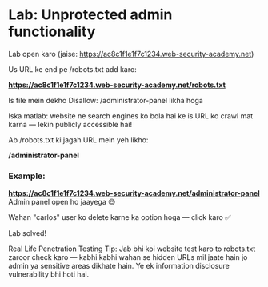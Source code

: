 # Lab: Unprotected admin functionality
Lab open karo (jaise: https://ac8c1f1e1f7c1234.web-security-academy.net)

Us URL ke end pe /robots.txt add karo:

**https://ac8c1f1e1f7c1234.web-security-academy.net/robots.txt**

Is file mein dekho Disallow: /administrator-panel likha hoga

Iska matlab: website ne search engines ko bola hai ke is URL ko crawl mat karna — lekin publicly accessible hai!

Ab /robots.txt ki jagah URL mein yeh likho:

**/administrator-panel**

### Example:

**https://ac8c1f1e1f7c1234.web-security-academy.net/administrator-panel**
Admin panel open ho jaayega 😎

Wahan "carlos" user ko delete karne ka option hoga — click karo ✅

Lab solved!

Real Life Penetration Testing Tip:
Jab bhi koi website test karo to robots.txt zaroor check karo — kabhi kabhi wahan se hidden URLs mil jaate hain jo admin ya sensitive areas dikhate hain.
Ye ek information disclosure vulnerability bhi hoti hai.

